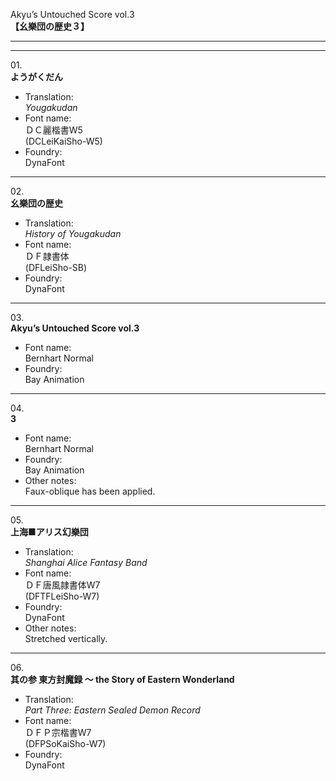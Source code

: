 Akyu’s Untouched Score vol.3  
**【幺樂団の歴史３】**

---  
---

01\.  
**ようがくだん**
  - Translation:  
*Yougakudan*
  - Font name:  
ＤＣ麗楷書W5  
(DCLeiKaiSho-W5)
  - Foundry:  
DynaFont

---

02\.  
**幺樂団の歴史**
  - Translation:  
*History of Yougakudan*
  - Font name:  
ＤＦ隷書体  
(DFLeiSho-SB)
  - Foundry:  
DynaFont

---

03\.  
**Akyu’s Untouched Score vol.3**
  - Font name:  
Bernhart Normal
  - Foundry:  
Bay Animation

---

04\.  
**3**
  - Font name:  
Bernhart Normal
  - Foundry:  
Bay Animation
  - Other notes:  
Faux-oblique has been applied.

---

05\.  
**上海■アリス幻樂団**
  - Translation:  
*Shanghai Alice Fantasy Band*
  - Font name:  
ＤＦ唐風隷書体W7  
(DFTFLeiSho-W7)
  - Foundry:  
DynaFont
  - Other notes:  
Stretched vertically.

---

06\.  
**其の参 東方封魔録 ～ the Story of Eastern Wonderland**
  - Translation:  
*Part Three: Eastern Sealed Demon Record*
  - Font name:  
ＤＦＰ宗楷書W7  
(DFPSoKaiSho-W7)
  - Foundry:  
DynaFont
